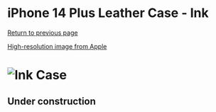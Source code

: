 # iPhone 14 Plus Leather Case - Ink

[Return to previous page](/iphone_14)

[High-resolution image from Apple](https://store.storeimages.cdn-apple.com/8756/as-images.apple.com/is//MPPC3?wid=4500&hei=4500&fmt=png)

# ![Ink Case](/everyphone/MPPC3.png)

## Under construction
